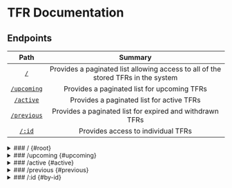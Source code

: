 # TFR Documentation

## Endpoints

|Path|Summary|
|:---:|:---:|
|[`/`](#root)|Provides a paginated list allowing access to all of the stored TFRs in the system|
|[`/upcoming`](#upcoming)|Provides a paginated list for upcoming TFRs|
|[`/active`](#active)|Provides a paginated list for active TFRs|
|[`/previous`](#previous)|Provides a paginated list for expired and withdrawn TFRs|
|[`/:id`](#by-id)|Provides access to individual TFRs|

<details>
<summary>### / {#root}
</summary>

<br>
The root path of this endpoint provides access to a paginated list of all TFRs currently stored in the system.

#### Parameters

|Name|Example|Description|
|:---:|:---:|:---:|
|limit|limit=20|The number of entries to return (max 100)|
|offset|offset=20|The number of entries to skip before returning data|

#### Sample URL

```
https://nextlaunch.org/api/0.0.1/tfr?limit=20&offset=20
```

</details>

<details>
<summary>### /upcoming {#upcoming}
</summary>

<br>
This endpoint provides access to a paginated list of all TFRs in the system which meet the following conditions:
- Start time has not passed
- TFR is not cancelled or withdrawn

#### Parameters

|Name|Example|Description|
|:---:|:---:|:---:|
|limit|limit=20|The number of entries to return (max 100)|
|offset|offset=20|The number of entries to skip before returning data|

#### Sample URL

```
https://nextlaunch.org/api/0.0.1/tfr/upcoming?limit=20&offset=20
```
</details>


<details>
<summary>### /active {#active}
</summary>

<br>
This endpoint provides access to a paginated list of all TFRs in the system which meet the following conditions:
- Start time has passed
- End time has not passed
- TFR is not cancelled or withdrawn

#### Parameters

|Name|Example|Description|
|:---:|:---:|:---:|
|limit|limit=20|The number of entries to return (max 100)|
|offset|offset=20|The number of entries to skip before returning data|

#### Sample URL

```
https://nextlaunch.org/api/0.0.1/tfr/active?limit=20&offset=20
```
</details>


<details>
<summary>### /previous {#previous}
</summary>

<br>
This endpoint provides access to a paginated list of all TFRs in the system which meet the following conditions:
- End time has passed OR TFR is cancelled or withdrawn

#### Parameters

|Name|Example|Description|
|:---:|:---:|:---:|
|limit|limit=20|The number of entries to return (max 100)|
|offset|offset=20|The number of entries to skip before returning data|

#### Sample URL

```
https://nextlaunch.org/api/0.0.1/tfr/previous?limit=20&offset=20
```
</details>


<details>
<summary>### /:id {#by-id}
</summary>

<br>
This endpoint provides access to a single TFR

#### Arguments

|Name|Expected Type|Examples|Description|
|:---:|:---:|:---:|:---:|
|id|UUID(v4)/String|`797d0a62-3aab-460e-9881-f18f2bd1bc97` or `1_4530`|The ID of the entry to return|

#### Sample URLs

```
https://nextlaunch.org/api/0.0.1/tfr/797d0a62-3aab-460e-9881-f18f2bd1bc97
```

```
https://nextlaunch.org/api/0.0.1/tfr/1_4530
```
</details>